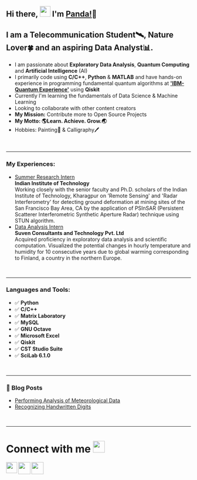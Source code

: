 ## Hi there, <img src="https://github.com/TheDudeThatCode/TheDudeThatCode/blob/master/Assets/Hi.gif" width="29px">  I'm [Panda!](https://www.linkedin.com/in/rishabhpanda/)🐼


## I am a Telecommunication Student🛰, Nature Lover🍀 and an aspiring Data Analyst📊.

- I am passionate about **Exploratory Data Analysis**, **Quantum Computing** and **Artificial Intelligence** (AI)
- I primarily code using **C/C++**, **Python** & **MATLAB** and have hands-on experience in programming fundamental quantum algorithms at [**'IBM-Quantum Experience'**](https://quantum-computing.ibm.com/) using **Qiskit**
- Currently I'm learning the fundamentals of Data Science & Machine Learning
- Looking to collaborate with other content creators
- **My Mission:** Contribute more to Open Source Projects
- **My Motto: 🌎Learn. Achieve. Grow.🌏**
- Hobbies: Painting🎨 & Calligraphy🖊

<br />

---

### My Experiences:
- [Summer Research Intern](http://www.iitkgp.ac.in/)</br> **Indian Institute of Technology**</br>
Working closely with the senior faculty and Ph.D. scholars of the Indian Institute of Technology, Kharagpur on 'Remote Sensing' and 'Radar Interferometry' for detecting ground deformation at mining sites of the San Francisco Bay Area, CA by the application of PSInSAR (Persistent Scatterer Interferometric Synthetic Aperture Radar) technique using STUN algorithm.
- [Data Analysis Intern](https://suvenconsultants.com/)</br> **Suven Consultants and Technology Pvt. Ltd**</br> 
Acquired proficiency in exploratory data analysis and scientific computation. Visualized the potential changes in hourly temperature and humidity for 10 consecutive years due to global warming corresponding to Finland, a country in the northern Europe.
<br />

---

### Languages and Tools:

- ✅ **Python**
- ✅ **C/C++**
- ✅ **Matrix Laboratory**
- ✅ **MySQL**
- ✅ **GNU Octave**
- ✅ **Microsoft Excel**
- ✅ **Qiskit**
- ✅ **CST Studio Suite**
- ✅ **SciLab 6.1.0**

<br />

---

### 📕 Blog Posts

<!-- BLOG-POST-LIST:START -->
- [Performing Analysis of Meteorological Data](https://analysis-by-panda.blogspot.com/2021/03/the-null-hypothesis-has-apparent.html)
- [Recognizing Handwritten Digits](https://recognition-by-panda.blogspot.com/2021/03/scikit-learn-is-library-for-python-that.html)
<!-- BLOG-POST-LIST:END -->

<br />

---

# Connect with me <img src="https://github.com/TheDudeThatCode/TheDudeThatCode/blob/master/Assets/Handshake.gif" height="32px">
<a href="https://www.linkedin.com/in/rishabhpanda/">
  <img align="left" width="30px" src="https://cdn.jsdelivr.net/npm/simple-icons@v3/icons/linkedin.svg"  />
</a>
<a href="https://twitter.com/RishabhHyd">
  <img align="left" width="33px" src="https://cdn.jsdelivr.net/npm/simple-icons@v3/icons/twitter.svg" />
</a>
<a href="mailto:rishabh.dhv@gmail.com">
  <img align="left" width="33px" src="https://cdn.jsdelivr.net/npm/simple-icons@v3/icons/gmail.svg" />
</a>
<!---
rishabh-panda/rishabh-panda is a ✨ special ✨ repository because its `README.md` (this file) appears on your GitHub profile.
You can click the Preview link to take a look at your changes.
--->
